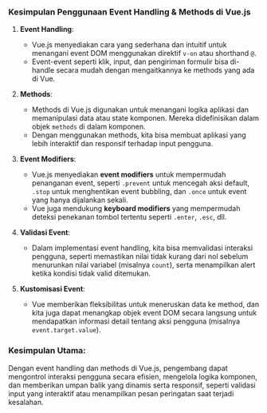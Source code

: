 ### Kesimpulan Penggunaan **Event Handling & Methods** di Vue.js

1. **Event Handling**: 
   - Vue.js menyediakan cara yang sederhana dan intuitif untuk menangani event DOM menggunakan direktif `v-on` atau shorthand `@`.
   - Event-event seperti klik, input, dan pengiriman formulir bisa di-handle secara mudah dengan mengaitkannya ke methods yang ada di Vue.

2. **Methods**:
   - Methods di Vue.js digunakan untuk menangani logika aplikasi dan memanipulasi data atau state komponen. Mereka didefinisikan dalam objek `methods` di dalam komponen.
   - Dengan menggunakan methods, kita bisa membuat aplikasi yang lebih interaktif dan responsif terhadap input pengguna.

3. **Event Modifiers**:
   - Vue.js menyediakan **event modifiers** untuk mempermudah penanganan event, seperti `.prevent` untuk mencegah aksi default, `.stop` untuk menghentikan event bubbling, dan `.once` untuk event yang hanya dijalankan sekali.
   - Vue juga mendukung **keyboard modifiers** yang mempermudah deteksi penekanan tombol tertentu seperti `.enter`, `.esc`, dll.

4. **Validasi Event**:
   - Dalam implementasi event handling, kita bisa memvalidasi interaksi pengguna, seperti memastikan nilai tidak kurang dari nol sebelum menurunkan nilai variabel (misalnya `count`), serta menampilkan alert ketika kondisi tidak valid ditemukan.

5. **Kustomisasi Event**:
   - Vue memberikan fleksibilitas untuk meneruskan data ke method, dan kita juga dapat menangkap objek event DOM secara langsung untuk mendapatkan informasi detail tentang aksi pengguna (misalnya `event.target.value`).

### Kesimpulan Utama:
Dengan event handling dan methods di Vue.js, pengembang dapat mengontrol interaksi pengguna secara efisien, mengelola logika komponen, dan memberikan umpan balik yang dinamis serta responsif, seperti validasi input yang interaktif atau menampilkan pesan peringatan saat terjadi kesalahan.
